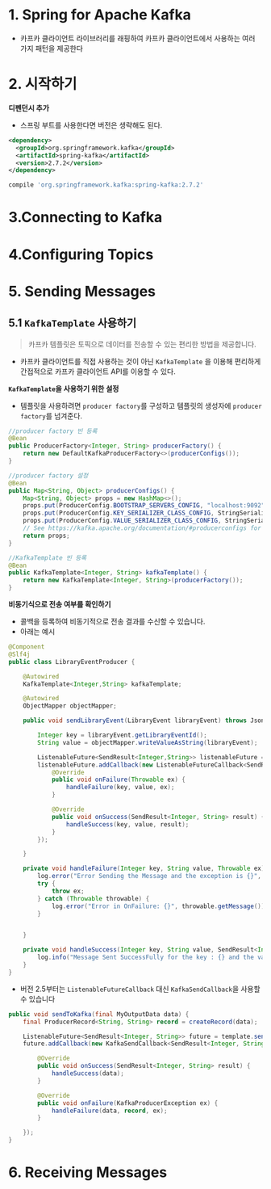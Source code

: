 # 1. Spring for Apache Kafka

* 카프카 클라이언트 라이브러리를 래핑하여 카프카 클라이언트에서 사용하는 여러 가지 패턴을 제공한다

# 2. 시작하기

**디펜던시 추가**

* 스프링 부트를 사용한다면 버전은 생략해도 된다.

```xml
<dependency>
  <groupId>org.springframework.kafka</groupId>
  <artifactId>spring-kafka</artifactId>
  <version>2.7.2</version>
</dependency>
```

```groovy
compile 'org.springframework.kafka:spring-kafka:2.7.2'
```



# 3.Connecting to Kafka

# 4.Configuring Topics

# 5. Sending Messages



## 5.1 `KafkaTemplate` 사용하기

> 카프카 템플릿은 토픽으로 데이터를 전송할 수 있는 편리한 방법을 제공합니다.

* 카프카 클라이언트를 직접 사용하는 것이 아닌 `KafkaTemplate` 을 이용해 편리하게 간접적으로 카프카 클라이언트 API를 이용할 수 있다.



**`KafkaTemplate`을 사용하기 위한 설정**

* 템플릿을 사용하려면 `producer factory`를 구성하고 템플릿의 생성자에  `producer factory`를 넘겨준다.

```java
//producer factory 빈 등록
@Bean
public ProducerFactory<Integer, String> producerFactory() {
    return new DefaultKafkaProducerFactory<>(producerConfigs());
}

//producer factory 설정
@Bean
public Map<String, Object> producerConfigs() {
    Map<String, Object> props = new HashMap<>();
    props.put(ProducerConfig.BOOTSTRAP_SERVERS_CONFIG, "localhost:9092");
    props.put(ProducerConfig.KEY_SERIALIZER_CLASS_CONFIG, StringSerializer.class);
    props.put(ProducerConfig.VALUE_SERIALIZER_CLASS_CONFIG, StringSerializer.class);
    // See https://kafka.apache.org/documentation/#producerconfigs for more properties
    return props;
}

//KafkaTemplate 빈 등록
@Bean
public KafkaTemplate<Integer, String> kafkaTemplate() {
    return new KafkaTemplate<Integer, String>(producerFactory());
}
```



**비동기식으로 전송 여부를 확인하기**

* 콜백을 등록하여 비동기적으로 전송 결과를 수신할 수 있습니다. 
* 아래는 예시

```java
@Component
@Slf4j
public class LibraryEventProducer {

    @Autowired
    KafkaTemplate<Integer,String> kafkaTemplate;

    @Autowired
    ObjectMapper objectMapper;

    public void sendLibraryEvent(LibraryEvent libraryEvent) throws JsonProcessingException {

        Integer key = libraryEvent.getLibraryEventId();
        String value = objectMapper.writeValueAsString(libraryEvent);

        ListenableFuture<SendResult<Integer,String>> listenableFuture = kafkaTemplate.sendDefault(key,value);
        listenableFuture.addCallback(new ListenableFutureCallback<SendResult<Integer, String>>() {
            @Override
            public void onFailure(Throwable ex) {
                handleFailure(key, value, ex);
            }

            @Override
            public void onSuccess(SendResult<Integer, String> result) {
                handleSuccess(key, value, result);
            }
        });

    }

    private void handleFailure(Integer key, String value, Throwable ex) {
        log.error("Error Sending the Message and the exception is {}", ex.getMessage());
        try {
            throw ex;
        } catch (Throwable throwable) {
            log.error("Error in OnFailure: {}", throwable.getMessage());
        }


    }

    private void handleSuccess(Integer key, String value, SendResult<Integer, String> result) {
        log.info("Message Sent SuccessFully for the key : {} and the value is {} , partition is {}", key, value, result.getRecordMetadata().partition());
    }
}
```

* 버전 2.5부터는 `ListenableFutureCallback` 대신 `KafkaSendCallback`을 사용할 수 있습니다

```java
public void sendToKafka(final MyOutputData data) {
    final ProducerRecord<String, String> record = createRecord(data);

    ListenableFuture<SendResult<Integer, String>> future = template.send(record);
    future.addCallback(new KafkaSendCallback<SendResult<Integer, String>>() {

        @Override
        public void onSuccess(SendResult<Integer, String> result) {
            handleSuccess(data);
        }

        @Override
        public void onFailure(KafkaProducerException ex) {
            handleFailure(data, record, ex);
        }

    });
}
```



# 6. Receiving Messages


